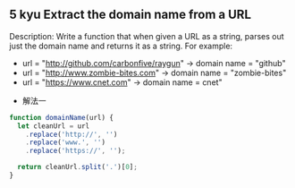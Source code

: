 ## 5 kyu Extract the domain name from a URL

Description:
Write a function that when given a URL as a string, parses out just the domain name and returns it as a string. For example:

- url = "http://github.com/carbonfive/raygun" -> domain name = "github"
- url = "http://www.zombie-bites.com" -> domain name = "zombie-bites"
- url = "https://www.cnet.com" -> domain name = cnet"

* 解法一

```js
function domainName(url) {
  let cleanUrl = url
    .replace('http://', '')
    .replace('www.', '')
    .replace('https://', '');

  return cleanUrl.split('.')[0];
}
```
